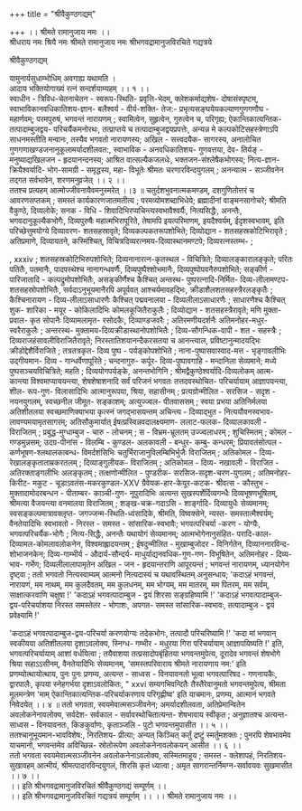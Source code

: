 +++
title = "श्रीवैकुण्ठगद्यम्"

+++
।। श्रीमते रामानुजाय नमः ।।  
श्रीधराय नमः श्रियै नमः 
श्रीमते रामानुजाय नमः 
श्रीभगवद्रामानुजविरचिते गद्यत्रये 

श्रीवैकुण्ठगद्यम् 

यामुनार्यसुधाम्भोधिम् अवगाह्य यथामति ।  
आदाय भक्तियोगाख्यं रत्नं सन्दर्शयाम्यहम् ।। १ ।।  
स्वाधीन - त्रिविध-चेतनाचेतन - स्वरूप-स्थिति- प्रवृत्ति-भेदम्, क्लेशकर्माद्यशेष- दोषासंस्पृष्टम्, स्वाभाविकानवधिकातिशय-ज्ञान- बलैश्वर्य - वीर्य-शक्ति- तेज:- प्रभृत्यसङ्घयेयकल्याणगुणगणौघ - महार्णवम्; परमपुरुषं, भगवन्तं नारायणम् ; स्वामित्वेन, सुहृत्वेन, गुरुत्वेन च, परिगृह्य; ऐकान्तिकात्यन्तिक- तत्पादाम्बुजद्वय- परिचर्यैकमनोरथः, तत्प्राप्तये च तत्पादाम्बुजद्वयप्रपत्तेः, अन्यन्न मे कल्पकोटिसहस्त्रेणाऽपि साधनमस्तीति मन्वानः, तस्यैव भगवतो नारायणस्य; अखिल - सत्त्वदयैक- सागरस्य, अनालोचित गुणगणाखण्डजनानुकूलामर्यादशीलवत:, स्वाभाविक - अनवधिकातिशय- गुणवत्तया, देव- तिर्यङ् - मनुष्याद्यखिलजन - हृदयानन्दनस्य; आश्रित वात्सल्यैकजलधेः, भक्तजन-संश्लेषैकभोगस्य; नित्य-ज्ञान-क्रियैश्वर्यादि- भोग-सामग्री - समृद्धस्य, महा- विभूतेः श्रीमतः चरणारविन्दयुगलम् ; अनन्यात्म - सञ्जीवनेन तद्गत सर्वभावेन, शरणमनुव्रजेत् ।। २ ।।  
ततश्च प्रत्यहम् आत्मोज्जीवनायैवमनुस्मरेत् ।।३ ॥ 
चतुर्दशभुवनात्मकमण्डम्, दशगुणितोत्तरं च आवरणसप्तकम् ; समस्तं कार्यकारणजातमतीत्य ; परमव्योमशब्दाभिधेये; ब्रह्मादीनां वाङ्मनसागोचरे; श्रीमति वैकुण्ठे, दिव्यलोके; सनक - विधि - शिवादिभिरप्यचिन्त्यस्वभावैश्वर्यैः, नित्यसिद्धैः, अनन्तैः, भगवदानुकूल्यैकभोगैः, दिव्यपुरुषैः महात्मभिरापूरिते, तेषामपि इयत्परिमाणम्, इयदैश्वर्यम्, ईदृशस्वभावम्, इति परिच्छेत्तुमयोग्ये दिव्यावरण- शतसहस्रावृते; दिव्यकल्पकतरूपशोभिते; दिव्योद्यान - शतसहस्रकोटिभिरावृते ; अतिप्रमाणे, दिव्यायतने, कस्मिंश्चित्, विचित्रदिव्यरत्नमय-दिव्यास्थानमण्टपे; दिव्यरत्नस्तम्भ- 
; 

, 
xxxiv 
; 
शतसहस्रकोटिभिरुपशोभिते; दिव्यनानारत्न-कृतस्थल - विचित्रिते; दिव्यालङ्कारालङ्कृते; परितः पतितैः, पतमानैः, पादपस्थेश्च नानागन्धवर्णैः, दिव्यपुष्पैश्शोभमानैः, दिव्यपुष्पोपवनैरुपशोभिते; सङ्कीर्ण - पारिजातादि - कल्पद्रुमोपशोभितैः, असङ्कीर्णैश्च कैश्चित् अन्तस्थ- पुष्परत्नादि-निर्मित- दिव्य-लीलामण्टप- शतसहस्रोपशोभितैः, सर्वदाऽनुभूयमानैरपि अपूर्ववत् आश्चर्यमावहद्भिः, क्रीडाशैलशतसहस्त्रैरलङ्कृतैः ; कैश्चिनारायण - दिव्य-लीलाऽसाधारणैः कैश्चित् पद्मवनालया - दिव्यलीलाऽसाधारणैः ; साधारणैश्च कैश्चित् शुक- शारिका - मयूर - कोकिलादिभिः कोमलकूजितैराकुलैः ; दिव्योद्यान - शतसहस्त्रैरावृते; मणि मुक्ता- प्रवाल- कृत सोपानैः दिव्यामलामृत- रसोदकैः, दिव्याण्डजवरैः ; अतिरमणीयदर्शनैः अतिमनोहर-मधुर-स्वरैराकुलैः ; अन्तरस्थ- मुक्तामय-दिव्यक्रीडास्थानोपशोभितैः ; दिव्य-सौगन्धिक-वापी - शत - सहस्त्रैः ; दिव्यराजहंसावलीविराजितैरावृते; निरस्तातिशयानन्दैकरसतया च आनन्त्याल, प्रविष्टानुन्मादयद्भिः क्रीडोद्देशैर्विराजिते ; तत्रतत्रकृत- दिव्य पुष्प - पर्यङ्कोपशोभिते ; नाना-पुष्पासवास्वाद-मत्त - भृङ्गावलीभिः उद्गीयमान- दिव्य - गान्धर्वेणापूरिते ; चन्दनागुरु- कर्पूर- दिव्य-पुष्पावगाहि - मन्दानिला सेव्यमाने; मध्ये पुष्पसञ्चयविचित्रिते; महति ; दिव्ययोगपर्यङ्के, अनन्तभोगिनि ; श्रीमद्वैकुण्ठेश्वर्यादि-दिव्यलोकम् आत्म- कान्त्या विश्वमाप्याययन्त्या, शेषशेषाशनादि सर्वं परिजनं भगवतः तत्तदवस्थोचित- परिचर्यायाम् आज्ञापयन्त्या, शील- रूप-गुण- विलासादिभिः आत्मानुरूपया, श्रिया, सहासीनम् ; प्रत्यग्रोन्मीलित - सरसिज - सदृश - नयनयुगलम्, स्वच्छनील जीमूत- सङ्काशम्; अत्युज्ज्वल- पीतवाससम् ; स्वया प्रभया अतिनिर्मलया अतिशीतलया स्वच्छमाणिक्याभया कृत्स्नं जगद्भासयन्तम् अचिन्त्य - दिव्याद्भुत - नित्ययौवनस्वभाव- लावण्यमयामृतसागरम्; अतिसौकुमार्यात् ईषत्प्रस्विन्नवदालक्ष्यमाण- ललाट-फलक- दिव्यालकावली - विराजितम् ; प्रबुद्ध-मुग्धाम्बुज - चारु - लोचनम् ; स - विभ्रम-भ्रूलतम् उज्ज्वलाधरम् ; शुचिस्मितम् ; कोमल - गण्डमुन्नसम्; उदग्र-पीनांस - विलम्बि - कुण्डल- अलकावली - बन्धुर- कम्बु- कन्धरम्; प्रियावतंसोत्पल - कर्णभूषण-श्लथालकाबन्ध- विमर्दशंसिभिः चतुर्भिराजानुविलम्बिभिर्भुजैः विराजितम् ; अतिकोमल - दिव्य- रेखालङ्कृताताम्रकरतलम् ; दिव्याङ्गुलीयक- विराजितम् ; अतिकोमल - दिव्य- नखावली - विराजित - अतिरक्ताङ्गलीभिः अलङ्कृतम् ; तत्क्षणोन्मीलित - पुण्डरीक- सरसिज-सदृश-चरण-युगलम् ; अतिमनोहर- किरीट- मकुट - चूडाऽवतंस-मकरकुण्डल-XXV 
ग्रैवेयक-हार-केयूर-कटक- श्रीवत्स - कौस्तुभ - मुक्तादामोदरबन्धन - पीताम्बर- काञ्ची-गुण- नूपुरादिभिः अत्यन्त सुखस्पर्शेर्दिव्यगन्धैः दिव्यभूषणभूषितम्, श्रीमत्या वैजयन्त्या वनमालया विराजितम् ; शङ्ख-चक्र-गदाऽसि - शार्ङ्गादि- दिव्यायुधैः सेव्यमानम्; स्वसङ्कल्पमात्रावक्लृप्त- जगज्जन्म-स्थिति-ध्वंसादिके, श्रीमति, विष्वक्सेने, न्यस्त- समस्तात्मैश्वर्यम्; वैनतेयादिभिः स्वभावतो - निरस्त - समस्त - सांसारिक-स्वभावैः; भगवत्परिचर्या -करण - योग्यैः, भगवत्परिचर्यैक-भोगैः ; नित्य-सिद्धैः, अनन्तैः यथायोगं सेव्यमानम्; आत्मभोगेनानुसंहित- परादि-काल- दिव्यामल-कोमलावलोकनेन, विश्वमाह्लादयन्तम् ; ईषदुन्मीलित - मुखाम्बुजोदर - विनिर्गतेन, दिव्याननारविन्द- शोभाजनकेन; दिव्य-गाम्भीर्य - औदार्य-सौन्दर्य- माधुर्याद्यनवधिक-गुण-गण- विभूषितेन, अतिमनोहर - दिव्य-भाव- गर्भेण; दिव्यलीलालापामृतेन अखिल - जन - हृदयान्तराणि आपूरयन्तं ; भगवन्तं नारायणम्, ध्यानयोगेन दृष्ट्वा ; 
ततो भगवतो नित्यस्वाम्यम् आत्मनो नित्यदास्यं च यथावस्थितम् 
अनुसन्धाय; 
'कदाऽहं भगवन्तं, नारायणं, मम नाथम्, मम कुलदैवतम्, मम कुलधनम्, मम भोग्यम्, मम मातरम्, मम पितरम्, मम सर्वम्, साक्षात्करवाणि चक्षुषा !' 
'कदाऽहं भगवत्पादाम्बुज - द्वयं शिरसा सङ्ग्रहिष्यामि !' 
'कदाऽहं भगवत्पादाम्बुज-द्वय-परिचर्याशया निरस्त समस्तेतर - भोगाशः, अपगत- समस्त सांसारिक-स्वभावः, तत्पादाम्बुज - द्वयं प्रवेक्ष्यामि !' 


'कदाऽहं भगवत्पादाम्बुज-द्वय-परिचर्या करणयोग्यः तदेकभोगः, तत्पादौ परिचरिष्यामि !' 'कदा मां भगवान् स्वकीयया अतिशीतलया दृशाऽवलोक्य, स्निग्ध- गम्भीर - मधुरया गिरा परिचर्यायाम् आज्ञापयिष्यति !' इति, भगवत्परिचर्यायाम् आशां वर्धयित्वा ; 
तयैवाशया तत्प्रसादोपबृंहितया भगवन्तमुपेत्य, दूरादेव भगवन्तं शेषभोगे श्रिया सहाऽऽसीनम्, वैनतेयादिभिः सेव्यमानम्, 'समस्तपरिवाराय श्रीमते नारायणाय नम:' इति प्रणम्योत्थायोत्थाय, पुनः पुनः प्रणम्य, अत्यन्त - साध्वस - विनयावनतो भूत्वा भगवत्पारिषद - गणनायकैः, द्वारपालैः, कृपया स्नेहगर्भया दृशाऽवलोकितः, 
" 
xxvi 
सम्यगभिवन्दितैः तैस्तैरेवानुमतो भगवन्तमुपेत्य, श्रीमता मूलमन्त्रेण 'माम् ऐकान्तिकात्यन्तिक-परिचर्याकरणाय परिगृह्णीष्व' इति याचमानः, प्रणम्य, आत्मानं भगवते निवेदयेत् ।। ४ ॥ 
ततो भगवता, स्वयमेवात्मसञ्जीवनेन; अमर्यादशीलवता, अतिप्रेमान्वितेन अवलोकनेनावलोक्य, सर्वदेश- सर्वकाल - सर्वावस्थोचितात्यन्त- शेषभावाय स्वीकृत ; अनुज्ञातश्च अत्यन्त-साध्वस - विनयावनतः, किङकुर्वाणः, कृताञ्जलि - पुटो भगवन्तमुपासीत ।। ५ ।।  
ततश्चानुभूयमान-भावविशेष:, निरतिशय- प्रीत्या; अन्यत् किञ्चित् कर्तुं द्रष्टुं स्मर्तुमशक्तः ; पुनरपि शेषभावमेव याचमानो, भगवन्तमेव अविच्छिन्न- स्रोतोरूपेण अवलोकनेनावलोकयन् आसीत ।। ६ ।।  
ततो भगवता स्वयमेवात्मसञ्जीवनेन अवलोकनेनाऽवलोक्य, सस्मितमाहूय ; समस्त - क्लेशापहं, निरतिशय-सुखावहम् आत्मीयं, श्रीमत्पादारविन्दयुगलं, शिरसि कृतं ध्यात्वा ; अमृत सागरान्तर्निमग्न-सर्वावयवः सुखमासीत ।। ७ ।।  
।। इति श्रीभगवद्रामानुजविरचितं श्रीवैकुण्ठगद्यं सम्पूर्णम् ।।  
।। इति श्रीभगवद्रामानुजविरचितं गद्यत्रयं सम्पूर्णम् ।। ।। श्रीमते रामानुजाय नमः ।।  
